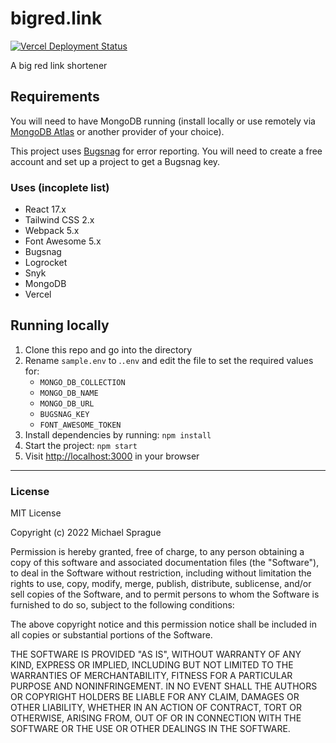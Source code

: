 # bigred.link

[![Vercel Deployment Status](https://img.shields.io/github/deployments/mikesprague/bigred-link/production?label=Vercel%20%28build%20%26%20deploy%29&logo=Vercel&logoColor=white)](https://vercel.com/m5ls5e/bigred-link/deployments)

A big red link shortener

## Requirements

You will need to have MongoDB running (install locally or use remotely via [MongoDB Atlas](https://www.mongodb.com/cloud/atlas)
or another provider of your choice).

This project uses [Bugsnag](https://bugsnag.com) for error reporting. You will need to create a free account and set up a project to get a Bugsnag key.

### Uses (incoplete list)

- React 17.x
- Tailwind CSS 2.x
- Webpack 5.x
- Font Awesome 5.x
- Bugsnag
- Logrocket
- Snyk
- MongoDB
- Vercel

## Running locally

1. Clone this repo and go into the directory
1. Rename `sample.env` to .`.env` and edit the file to set the required values for:
    - `MONGO_DB_COLLECTION`
    - `MONGO_DB_NAME`
    - `MONGO_DB_URL`
    - `BUGSNAG_KEY`
    - `FONT_AWESOME_TOKEN`
1. Install dependencies by running: `npm install`
1. Start the project: `npm start`
1. Visit [http://localhost:3000](http://localhost:3000) in your browser

---

### License

MIT License

Copyright (c) 2022 Michael Sprague

Permission is hereby granted, free of charge, to any person obtaining a copy
of this software and associated documentation files (the "Software"), to deal
in the Software without restriction, including without limitation the rights
to use, copy, modify, merge, publish, distribute, sublicense, and/or sell
copies of the Software, and to permit persons to whom the Software is
furnished to do so, subject to the following conditions:

The above copyright notice and this permission notice shall be included in all
copies or substantial portions of the Software.

THE SOFTWARE IS PROVIDED "AS IS", WITHOUT WARRANTY OF ANY KIND, EXPRESS OR
IMPLIED, INCLUDING BUT NOT LIMITED TO THE WARRANTIES OF MERCHANTABILITY,
FITNESS FOR A PARTICULAR PURPOSE AND NONINFRINGEMENT. IN NO EVENT SHALL THE
AUTHORS OR COPYRIGHT HOLDERS BE LIABLE FOR ANY CLAIM, DAMAGES OR OTHER
LIABILITY, WHETHER IN AN ACTION OF CONTRACT, TORT OR OTHERWISE, ARISING FROM,
OUT OF OR IN CONNECTION WITH THE SOFTWARE OR THE USE OR OTHER DEALINGS IN THE
SOFTWARE.
